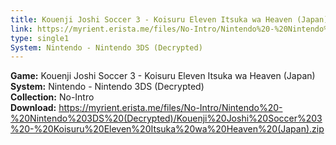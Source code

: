 ```yaml
---
title: Kouenji Joshi Soccer 3 - Koisuru Eleven Itsuka wa Heaven (Japan)
link: https://myrient.erista.me/files/No-Intro/Nintendo%20-%20Nintendo%203DS%20(Decrypted)/Kouenji%20Joshi%20Soccer%203%20-%20Koisuru%20Eleven%20Itsuka%20wa%20Heaven%20(Japan).zip
type: single1
System: Nintendo - Nintendo 3DS (Decrypted)
---
```

<b>Game:</b> Kouenji Joshi Soccer 3 - Koisuru Eleven Itsuka wa Heaven (Japan)<br>
<b>System:</b> Nintendo - Nintendo 3DS (Decrypted)<br>
<b>Collection:</b> No-Intro<br>
<b>Download:</b> https://myrient.erista.me/files/No-Intro/Nintendo%20-%20Nintendo%203DS%20(Decrypted)/Kouenji%20Joshi%20Soccer%203%20-%20Koisuru%20Eleven%20Itsuka%20wa%20Heaven%20(Japan).zip